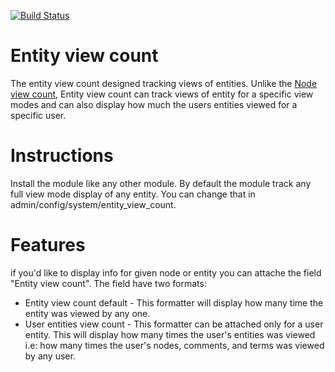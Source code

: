[![Build Status](https://travis-ci.org/DrupalHub/entity_view_count.svg?branch=7.x-1.x)](https://travis-ci.org/DrupalHub/entity_view_count)

Entity view count
=========
The entity view count designed tracking views of entities. Unlike the
[Node view count](http://www.drupal.org/project/node_view_count), Entity view
count can track views of entity for a specific view modes and can also display
how much the users entities viewed for a specific user.

Instructions
========
Install the module like any other module. By default the module track any full
view mode display of any entity. You can change that in
admin/config/system/entity_view_count.

Features
========
if you'd like to display info for given node or entity you can attache the field
 "Entity view count". The field have two formats:

* Entity view count default - This formatter will display how many time the
  entity was viewed by any one.
* User entities view count - This formatter can be attached only for a user
  entity. This will display how many times the user's entities was viewed i.e:
  how many times the user's nodes, comments, and terms was viewed by any user.
